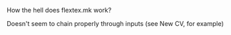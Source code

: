 How the hell does flextex.mk work?

Doesn't seem to chain properly through inputs (see New CV, for example)

